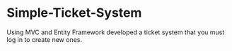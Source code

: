 # Simple-Ticket-System
Using MVC and Entity Framework developed a ticket system that you must log in to create new ones.
